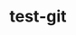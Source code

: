 # test-git


<!-- 
echo "# hotelBookingAppServer" >> README.md
git init
git add README.md
git commit -m "first commit"
git branch -M main
git remote add origin https://github.com/DeveloperRejaul/hotelBookingAppServer.git
git push -u origin main 
-->